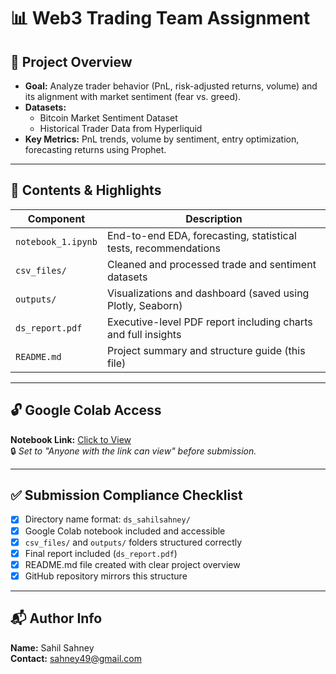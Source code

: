 
# 📊 Web3 Trading Team Assignment

## 📌 Project Overview

- **Goal:** Analyze trader behavior (PnL, risk-adjusted returns, volume) and its alignment with market sentiment (fear vs. greed).
- **Datasets:**
  - Bitcoin Market Sentiment Dataset
  - Historical Trader Data from Hyperliquid
- **Key Metrics:** PnL trends, volume by sentiment, entry optimization, forecasting returns using Prophet.

---

## 🧪 Contents & Highlights

| Component          | Description                                                   |
|--------------------|---------------------------------------------------------------|
| `notebook_1.ipynb` | End-to-end EDA, forecasting, statistical tests, recommendations |
| `csv_files/`       | Cleaned and processed trade and sentiment datasets            |
| `outputs/`         | Visualizations and dashboard (saved using Plotly, Seaborn)    |
| `ds_report.pdf`    | Executive-level PDF report including charts and full insights |
| `README.md`        | Project summary and structure guide (this file)               |

---

## 🔓 Google Colab Access

**Notebook Link:** [Click to View](https://colab.research.google.com/drive/1t4Qbi9fHnZ-r0HPkfYk6fUE45RFDrJfG?usp=sharing)  
🔒 *Set to "Anyone with the link can view" before submission.*

---

## ✅ Submission Compliance Checklist

- [x] Directory name format: `ds_sahilsahney/`
- [x] Google Colab notebook included and accessible
- [x] `csv_files/` and `outputs/` folders structured correctly
- [x] Final report included (`ds_report.pdf`)
- [x] README.md file created with clear project overview
- [x] GitHub repository mirrors this structure

---

## 📬 Author Info

**Name:** Sahil Sahney  
**Contact:** sahney49@gmail.com
